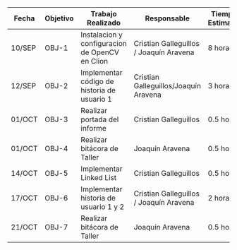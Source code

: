 |Fecha |  Objetivo | Trabajo Realizado  |  Responsable |  Tiempo Estimado | Tiempo Real  |
| ------------ | ------------ | ------------ | ------------ | ------------ | ------------ |
| 10/SEP |  OBJ-1 |  Instalacion y configuracion de OpenCV en Clion |  Cristian Galleguillos / Joaquín Aravena |  8 horas |  10 horas |
| 12/SEP  | OBJ-2  | Implementar código de historia de usuario 1 | Cristian Galleguillos/Joaquín Aravena  |  3 horas | 1 hora |
| 01/OCT  | OBJ-3  | Realizar portada del informe | Cristian Galleguillos  | 0.5 horas  | 0.5 horas  |
| 01/OCT  | OBJ-4  | Realizar bitácora de Taller | Joaquín Aravena | 0.5 horas | 0.5 horas |
|14/OCT | OBJ-5 | Implementar Linked List | Cristian Galleguillos | 0.5 horas | 0.5 horas |
|17/OCT | OBJ-6 | Implementar historia de usuario 1 y 2 | Cristian Galleguillos / Joaquín Aravena | 2 horas | 5 horas |
| 21/OCT | 	OBJ-7 | Realizar bitácora de Taller | Joaquín Aravena | 0.5 horas | 0.3 horas |